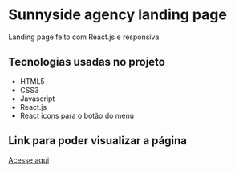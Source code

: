 # Sunnyside agency landing page

Landing page feito com React.js e responsiva

## Tecnologias usadas no projeto
- HTML5
- CSS3
- Javascript
- React.js
- React icons para o botão do menu

## Link para poder visualizar a página
<a href="https://thiagopdias.github.io/sunnyside-agency-landing-page/">Acesse aqui</a>